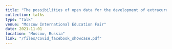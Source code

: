 ```yaml
---
title: "The possibilities of open data for the development of extracurricular education"
collection: talks
type: "Talk"
venue: "Moscow International Education Fair"
date: 2021-11-01
location: "Moscow, Russia"
link: "/files/covid_facebook_showcase.pdf"
---
```

